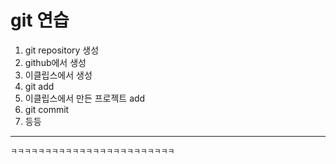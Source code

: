 # git 연습

1. git repository 생성
  1. github에서 생성
  2. 이클립스에서 생성
2. git add
  1. 이클립스에서 만든 프로젝트 add
3. git commit
4. 등등

---

```
ㅋㅋㅋㅋㅋㅋㅋㅋㅋㅋㅋㅋㅋㅋㅋㅋㅋㅋㅋㅋㅋㅋㅋㅋ
```
